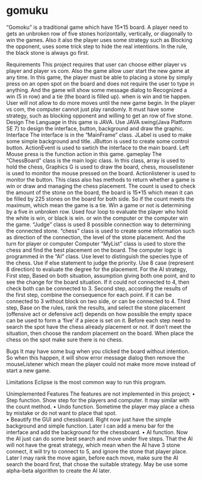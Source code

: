 # gomuku

“Gomoku” is a traditional game which have 15*15 board. A player need to gets an unbroken row of five stones horizontally, vertically, or diagonally to win the games. Also it also the player uses some strategy such as Blocking the opponent, uses some trick step to hide the real intentions. In the rule, the black stone is always go first.
 
Requirements
This project requires that user can choose either player vs player and player vs com. Also the game allow user start the new game at any time. In this game, the player must be able to placing a stone by simply press on an open spot on the board and does not require the user to type in anything. And the game will show some message dialog to Recognized a win (5 in row) and a tie (the board is filled up). when is win and tie happen. User will not allow to do more moves until the new game begin. In the player vs com, the computer cannot just play randomly. It must have some strategy, such as blocking opponent and willing to get an row of five stone.
Design
The Language in this game is JAVA. Use JAVA swing(Java Platform SE 7) to design the interface, button, background and draw the graphic.
Interface 
The interface is in the “MainFrame” class. JLabel is used to make some simple background and title. JButton is used to create some control button. ActionEvent is used to swtich the interface to the main board. Left Mouse press is the function action in this game. 
gameplay
The “ChessBoard” class is the main logic class. In this class, array is used to hold the chess, Graphics G is used to draw the board, chess, mouselistener is used to monitor the mouse pressed on the board. Actionlistener is used to monitor the button. This class also has methods to return whether a game is win or draw and managing the chess placement.
The count is used to check the amount of the stone on the board, the board is 15*15 which mean it can be filled by 225 stones on the board for both side. So if the count meets the maximum, which mean the game is a tie.  Win a game or not 
is determining by a five in unbroken row. Used four loop to evaluate the player who hold the white is win, or black is win. or win the computer or the computer win the game.
“Judge” class is used 8 possible connection way to determining the connected stone. 
“chess” class is used to create some information such as direction of the connection, the level of the stone placement. And the turn for player or computer
Computer 
“MyList” class is used to store the chess and find the best placement on the board.
The computer logic is programmed in the “AI” class. Use level to distinguish the species type of the chess. Use if else statement to judge the priority. Use 8 case (represent 8 direction) to evaluate the degree for the placement.
For the AI strategy, 
First step, Based on both situation, assumption giving both one point, and to see the change for the board situation. If it could not connected to 4, then check both can be connected to 3.
Second step, according the results of the first step, combine the consequence for each point. if it can be connected to 3 without block on two side, or can be connected to 4.
Third step, Base on the rules, rank the results, and select the stone placement (offensive act or defensive act) depends on how possible the empty space can be used to form a ‘five’ if a piece is set on it.
Before each step need to search the spot have the chess already placement or not.
If don’t meet the situation, then choose the random placement on the board.
When place the chess on the spot make sure there is no chess.

Bugs
It may have some bug when you clicked the board without intention. So when this happen, it will show error message dialog then remove the mouseListener which mean the player could not make more move instead of start a new game.

Limitations
Eclipse is the most common way to run this program.

Unimplemented Features
The features are not implemented in this project; 
	•	Step function. Show step for the players and computer. It may similar with the count method. 
	•	Undo function. Sometime the player may place a chess by mistake or do not want to place that spot.  
	•	Beautify the GUI and chessboard. Right now just have the simple background and simple function. Later I can add a menu bar for the interface and add the background for the chessboard.
	•	AI function. Now the AI just can do some best search and move under five steps. That the AI will not have the great strategy, which mean when the AI have 3 stone connect, it will try to connect to 5, and ignore the stone that player place. Later I may rank the move again, before each move, make sure the AI search the board first, that chose the suitable strategy. May be use some alpha-beta algorithm to create the AI later.



